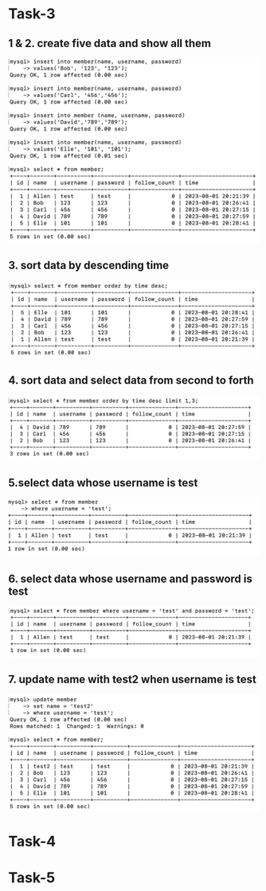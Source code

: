 <style>
    body {
        background-color : light-brown;
    }
</style>


# Task-3

## 1 & 2. create five data and show all them

![task-3_1~2_create and show all data](./task-3_1~2_create%20and%20show%20all%20data.png)

## 3. sort data by descending time

![task-3_3_sort by time](./task-3_3_sort%20by%20time.png)

## 4. sort data and select data from second to forth

![task-3_4_select by order and limit](./task-3_4_select%20by%20order%20and%20limit.png)

## 5.select data whose username is test

![task-3_5_select by username](./task-3_5_select%20by%20username.png)

## 6. select data whose username and password is test

![task-3_6_select by username and password](./task-3_6_select%20by%20username%20and%20password.png)

## 7. update name with test2 when username is test

![task-3_7_update name](./task-3_7_update%20name.png)




# Task-4



# Task-5

